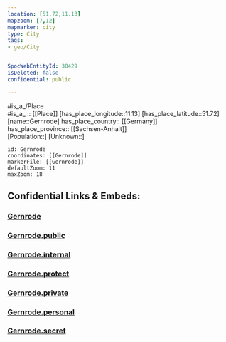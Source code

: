 ```yaml
---
location: [51.72,11.13] 
mapzoom: [7,12] 
mapmarker: city 
type: City
tags:
- geo/City


SpocWebEntityId: 30429
isDeleted: false
confidential: public

---
```

#is_a_/Place  
#is_a_ :: [[Place]] 
[has_place_longitude::11.13] 
[has_place_latitude::51.72] 
[name::Gernrode] 
has_place_country:: [[Germany]]  
has_place_province:: [[Sachsen-Anhalt]]  
[Population::] 
[Unknown::] 


```leaflet
id: Gernrode
coordinates: [[Gernrode]] 
markerFile: [[Gernrode]] 
defaultZoom: 11 
maxZoom: 18
```


## Confidential Links & Embeds: 

### [Gernrode](/_Standards/Earth/Continent/Europe/Europe~Central/Germany/Germany~East/Sachsen-Anhalt/counties~SA/Harz/cities~Harz/Quedlinburg/City/Gernrode.md) 

### [Gernrode.public](/_public/Earth/Continent/Europe/Europe~Central/Germany/Germany~East/Sachsen-Anhalt/counties~SA/Harz/cities~Harz/Quedlinburg/City/Gernrode.public.md) 

### [Gernrode.internal](/_internal/Earth/Continent/Europe/Europe~Central/Germany/Germany~East/Sachsen-Anhalt/counties~SA/Harz/cities~Harz/Quedlinburg/City/Gernrode.internal.md) 

### [Gernrode.protect](/_protect/Earth/Continent/Europe/Europe~Central/Germany/Germany~East/Sachsen-Anhalt/counties~SA/Harz/cities~Harz/Quedlinburg/City/Gernrode.protect.md) 

### [Gernrode.private](/_private/Earth/Continent/Europe/Europe~Central/Germany/Germany~East/Sachsen-Anhalt/counties~SA/Harz/cities~Harz/Quedlinburg/City/Gernrode.private.md) 

### [Gernrode.personal](/_personal/Earth/Continent/Europe/Europe~Central/Germany/Germany~East/Sachsen-Anhalt/counties~SA/Harz/cities~Harz/Quedlinburg/City/Gernrode.personal.md) 

### [Gernrode.secret](/_secret/Earth/Continent/Europe/Europe~Central/Germany/Germany~East/Sachsen-Anhalt/counties~SA/Harz/cities~Harz/Quedlinburg/City/Gernrode.secret.md)

